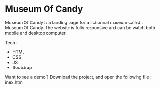 # Museum Of Candy 

Museum Of Candy is a landing page for a fictionnal museum called : Museum Of Candy. 
The website is fully responsive and can be watch both mobile and desktop computer. 

Tech : 
- HTML
- CSS
- JS 
- Bootstrap 

Want to see a demo ? 
Download the project, and open the following file : inex.html
